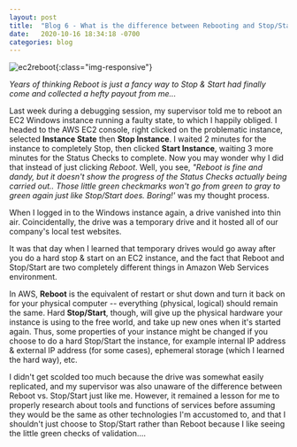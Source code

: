 ```yaml
---
layout: post 
title:  "Blog 6 - What is the difference between Rebooting and Stop/Start an AWS EC2 instance? "
date:   2020-10-16 18:34:18 -0700
categories: blog
---
```


![ec2reboot](/assets/blog6.png){:class="img-responsive"}

*Years of thinking Reboot is just a fancy way to Stop & Start had finally come and collected a hefty payout from me...*


Last week during a debugging session, my supervisor told me to reboot an EC2 Windows instance running a faulty state, to which I happily obliged. I headed to the AWS EC2 console, right clicked on the problematic instance, selected **Instance State** then **Stop Instance**. I waited 2 minutes for the instance to completely Stop, then clicked **Start Instance**, waiting 3 more minutes for the Status Checks to complete. Now you may wonder why I did that instead of just clicking *Reboot*. Well, you see, *"Reboot is fine and dandy, but it doesn't show the progress of the Status Checks actually being carried out.. Those little green checkmarks won't go from green to gray to green again just like Stop/Start does. Boring!'* was my thought process.


When I logged in to the Windows instance again, a drive vanished into thin air. Coincidentally, the drive was a temporary drive and it hosted all of our company's local test websites. 


It was that day when I learned that temporary drives would go away after you do a hard stop & start on an EC2 instance, and the fact that Reboot and Stop/Start are two completely different things in Amazon Web Services environment.


In AWS, **Reboot** is the equivalent of restart or shut down and turn it back on for your physical computer -- everything (physical, logical) should remain the same. Hard **Stop/Start**, though, will give up the physical hardware your instance is using to the free world, and take up new ones when it's started again. Thus, some properties of your instance might be changed if you choose to do a hard Stop/Start the instance, for example internal IP address & external IP address (for some cases), ephemeral storage (which I learned the hard way), etc.




I didn't get scolded too much because the drive was somewhat easily replicated, and my supervisor was also unaware of the difference between Reboot vs. Stop/Start just like me. However, it remained a lesson for me to properly research about tools and functions of services before assuming they would be the same as other technologies I'm accustomed to, and that I shouldn't just choose to Stop/Start rather than Reboot because I like seeing the little green checks of validation....

